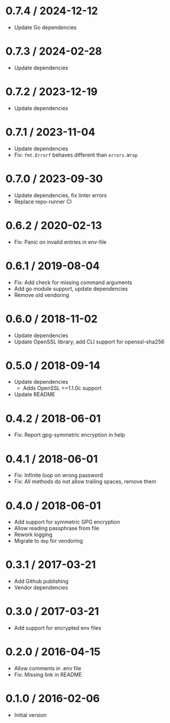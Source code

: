 # 0.7.4 / 2024-12-12

  * Update Go dependencies

# 0.7.3 / 2024-02-28

  * Update dependencies

# 0.7.2 / 2023-12-19

  * Update dependencies

# 0.7.1 / 2023-11-04

  * Update dependencies
  * Fix: `fmt.Errorf` behaves different than `errors.Wrap`

# 0.7.0 / 2023-09-30

  * Update dependencies, fix linter errors
  * Replace repo-runner CI

# 0.6.2 / 2020-02-13

  * Fix: Panic on invalid entries in env-file

# 0.6.1 / 2019-08-04

  * Fix: Add check for missing command arguments
  * Add go module support, update dependencies
  * Remove old vendoring

# 0.6.0 / 2018-11-02

  * Update dependencies
  * Update OpenSSL library, add CLI support for openssl-sha256

# 0.5.0 / 2018-09-14

  * Update dependencies
    * Adds OpenSSL >=1.1.0c support
  * Update README

# 0.4.2 / 2018-06-01

  * Fix: Report gpg-symmetric encryption in help

# 0.4.1 / 2018-06-01

  * Fix: Infinite loop on wrong password
  * Fix: All methods do not allow trailing spaces, remove them

# 0.4.0 / 2018-06-01

  * Add support for symmetric GPG encryption
  * Allow reading passphrase from file
  * Rework logging
  * Migrate to `dep` for vendoring

# 0.3.1 / 2017-03-21

  * Add Github publishing
  * Vendor dependencies

# 0.3.0 / 2017-03-21

  * Add support for encrypted env files


0.2.0 / 2016-04-15
==================

  * Allow comments in .env file
  * Fix: Missing link in README

0.1.0 / 2016-02-06
==================

  * Initial version
